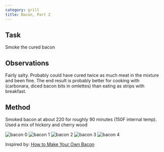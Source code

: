 ```yaml
---
category: grill
title: Bacon, Part 2
---
```


## Task
Smoke the cured bacon

## Observations
Fairly salty.  Probably could have cured twice as much meat in the mixture and been fine. The end
result is probably better for cooking with (carbonara, diced bacon bits in omlettes) than eating as
strips with breakfast.

## Method

Smoked bacon at about 220 for roughly 90 minutes (150F internal temp).  Used a mix of hickory and
cherry wood

![bacon 0](https://s3-us-west-2.amazonaws.com/ghtns-images/2018-04-21-bacon00.JPG)
![bacon 1](https://s3-us-west-2.amazonaws.com/ghtns-images/2018-04-21-bacon01.JPG)
![bacon 2](https://s3-us-west-2.amazonaws.com/ghtns-images/2018-04-21-bacon02.JPG)
![bacon 3](https://s3-us-west-2.amazonaws.com/ghtns-images/2018-04-21-bacon03.JPG)
![bacon 4](https://s3-us-west-2.amazonaws.com/ghtns-images/2018-04-21-bacon04.JPG)

Inspired by: [How to Make Your Own Bacon](https://www.artofmanliness.com/2015/05/08/how-to-make-your-own-bacon/)